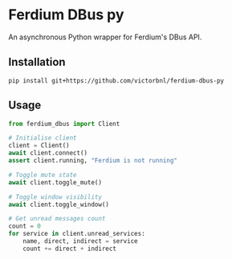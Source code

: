 # Ferdium DBus py

An asynchronous Python wrapper for Ferdium's DBus API.

## Installation

```
pip install git+https://github.com/victorbnl/ferdium-dbus-py
```

## Usage

```py
from ferdium_dbus import Client

# Initialise client
client = Client()
await client.connect()
assert client.running, "Ferdium is not running"

# Toggle mute state
await client.toggle_mute()

# Toggle window visibility
await client.toggle_window()

# Get unread messages count
count = 0
for service in client.unread_services:
    name, direct, indirect = service
    count += direct + indirect
```
